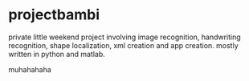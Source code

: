# projectbambi

private little weekend project involving image recognition, handwriting recognition, shape localization, xml creation and app creation.
mostly written in python and matlab.

muhahahaha
